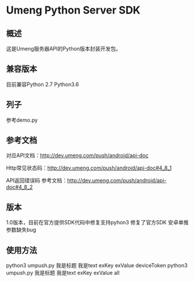 # Umeng Python Server SDK

## 概述
这是Umeng服务器API的Python版本封装开发包。

## 兼容版本
目前兼容Python 2.7 Python3.6

## 列子
参考demo.py

## 参考文档

对应API文档：<http://dev.umeng.com/push/android/api-doc>

Http常见状态码：<http://dev.umeng.com/push/android/api-doc#4_8_1>　

API返回错误码 参考文档：<http://dev.umeng.com/push/android/api-doc#4_8_2>

## 版本
1.0版本，目前在官方提供SDK代码中修复支持pyhon3
修复了官方SDK 安卓单推参数缺失bug

## 使用方法
python3 umpush.py 我是标题 我是text exKey exValue deviceToken
python3 umpush.py 我是标题 我是text exKey exValue all